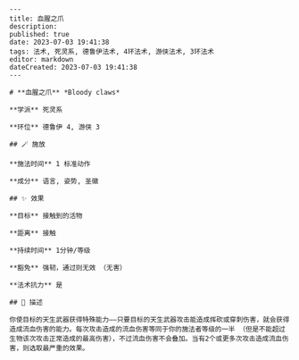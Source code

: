 
    ---
    title: 血腥之爪
    description: 
    published: true
    date: 2023-07-03 19:41:38
    tags: 法术, 死灵系, 德鲁伊法术, 4环法术, 游侠法术, 3环法术
    editor: markdown
    dateCreated: 2023-07-03 19:41:38
    ---

    # **血腥之爪** *Bloody claws*

    **学派** 死灵系 

    **环位** 德鲁伊 4, 游侠 3

    ## 🪄 施放

    **施法时间** 1 标准动作

    **成分** 语言, 姿势, 圣徽

    ## ✨ 效果 

    **目标** 接触到的活物 

    **距离** 接触  

    **持续时间** 1分钟/等级 

    **豁免** 强韧，通过则无效 （无害）

    **法术抗力** 是

    ## 📖 描述

    你使目标的天生武器获得特殊能力——只要目标的天生武器攻击能造成挥砍或穿刺伤害，就会获得造成流血伤害的能力。每次攻击造成的流血伤害等同于你的施法者等级的一半 （但是不能超过生物该次攻击正常造成的最高伤害），不过流血伤害不会叠加。当有2个或更多次攻击造成流血伤害，则选取最严重的效果。
    